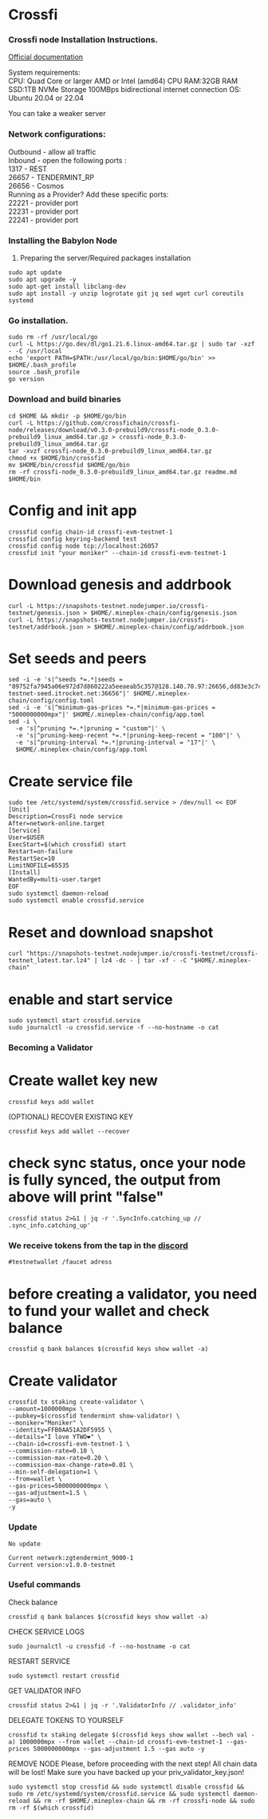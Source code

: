 # Crossfi

### Crossfi node Installation Instructions.

[Official documentation](https://crossfi.org/documents)

System requirements:</br>
CPU: Quad Core or larger AMD or Intel (amd64) CPU
RAM:32GB RAM
SSD:1TB NVMe Storage
100MBps bidirectional internet connection
OS: Ubuntu 20.04 or 22.04</br>

You can take a weaker server

### Network configurations: </br>
Outbound - allow all traffic </br>
Inbound - open the following ports :</br>
1317 - REST </br>
26657 - TENDERMINT_RP </br>
26656 - Cosmos </br>
Running as a Provider? Add these specific ports: </br>
22221 - provider port </br>
22231 - provider port </br>
22241 - provider port </br>

### Installing the Babylon Node

1. Preparing the server/Required packages installation</br>
```
sudo apt update
sudo apt upgrade -y
sudo apt-get install libclang-dev
sudo apt install -y unzip logrotate git jq sed wget curl coreutils systemd
```
### Go installation.
```
sudo rm -rf /usr/local/go
curl -L https://go.dev/dl/go1.21.6.linux-amd64.tar.gz | sudo tar -xzf - -C /usr/local
echo 'export PATH=$PATH:/usr/local/go/bin:$HOME/go/bin' >> $HOME/.bash_profile
source .bash_profile
go version
```

### Download and build binaries
```
cd $HOME && mkdir -p $HOME/go/bin
curl -L https://github.com/crossfichain/crossfi-node/releases/download/v0.3.0-prebuild9/crossfi-node_0.3.0-prebuild9_linux_amd64.tar.gz > crossfi-node_0.3.0-prebuild9_linux_amd64.tar.gz
tar -xvzf crossfi-node_0.3.0-prebuild9_linux_amd64.tar.gz
chmod +x $HOME/bin/crossfid
mv $HOME/bin/crossfid $HOME/go/bin
rm -rf crossfi-node_0.3.0-prebuild9_linux_amd64.tar.gz readme.md $HOME/bin
```

# Config and init app
```
crossfid config chain-id crossfi-evm-testnet-1
crossfid config keyring-backend test
crossfid config node tcp://localhost:26057
crossfid init "your moniker" --chain-id crossfi-evm-testnet-1
```

# Download genesis and addrbook
```
curl -L https://snapshots-testnet.nodejumper.io/crossfi-testnet/genesis.json > $HOME/.mineplex-chain/config/genesis.json
curl -L https://snapshots-testnet.nodejumper.io/crossfi-testnet/addrbook.json > $HOME/.mineplex-chain/config/addrbook.json
```

# Set seeds and peers
```
sed -i -e 's|^seeds *=.*|seeds = "89752fa7945a06e972d7d860222a5eeaeab5c357@128.140.70.97:26656,dd83e3c7c4e783f8a46dbb010ec8853135d29df0@crossfi-testnet-seed.itrocket.net:36656"|' $HOME/.mineplex-chain/config/config.toml
sed -i -e 's|^minimum-gas-prices *=.*|minimum-gas-prices = "5000000000mpx"|' $HOME/.mineplex-chain/config/app.toml
sed -i \
  -e 's|^pruning *=.*|pruning = "custom"|' \
  -e 's|^pruning-keep-recent *=.*|pruning-keep-recent = "100"|' \
  -e 's|^pruning-interval *=.*|pruning-interval = "17"|' \
  $HOME/.mineplex-chain/config/app.toml
```

# Create service file
```
sudo tee /etc/systemd/system/crossfid.service > /dev/null << EOF
[Unit]
Description=CrossFi node service
After=network-online.target
[Service]
User=$USER
ExecStart=$(which crossfid) start
Restart=on-failure
RestartSec=10
LimitNOFILE=65535
[Install]
WantedBy=multi-user.target
EOF
sudo systemctl daemon-reload
sudo systemctl enable crossfid.service
```

# Reset and download snapshot
```
curl "https://snapshots-testnet.nodejumper.io/crossfi-testnet/crossfi-testnet_latest.tar.lz4" | lz4 -dc - | tar -xf - -C "$HOME/.mineplex-chain"
```

# enable and start service
```
sudo systemctl start crossfid.service
sudo journalctl -u crossfid.service -f --no-hostname -o cat
```

### Becoming a Validator

# Create wallet key new
```
crossfid keys add wallet
```

(OPTIONAL) RECOVER EXISTING KEY
```
crossfid keys add wallet --recover
```

# check sync status, once your node is fully synced, the output from above will print "false"
```
crossfid status 2>&1 | jq -r '.SyncInfo.catching_up // .sync_info.catching_up'
```

### We receive tokens from the tap in the [discord](https://discord.gg/crossfi)
```
#testnetwallet /faucet adress
```

# before creating a validator, you need to fund your wallet and check balance
```
crossfid q bank balances $(crossfid keys show wallet -a)
```
# Create validator
```
crossfid tx staking create-validator \
--amount=1000000mpx \
--pubkey=$(crossfid tendermint show-validator) \
--moniker="Moniker" \
--identity=FFB0AA51A2DF5955 \
--details="I love YTWO❤️" \
--chain-id=crossfi-evm-testnet-1 \
--commission-rate=0.10 \
--commission-max-rate=0.20 \
--commission-max-change-rate=0.01 \
--min-self-delegation=1 \
--from=wallet \
--gas-prices=5000000000mpx \
--gas-adjustment=1.5 \
--gas=auto \
-y 
```

### Update
```
No update

Current network:zgtendermint_9000-1
Current version:v1.0.0-testnet
```

### Useful commands

Check balance
```
crossfid q bank balances $(crossfid keys show wallet -a)
```

CHECK SERVICE LOGS
```
sudo journalctl -u crossfid -f --no-hostname -o cat
```

RESTART SERVICE
```
sudo systemctl restart crossfid
```

GET VALIDATOR INFO
```
crossfid status 2>&1 | jq -r '.ValidatorInfo // .validator_info'
```

DELEGATE TOKENS TO YOURSELF
```
crossfid tx staking delegate $(crossfid keys show wallet --bech val -a) 1000000mpx --from wallet --chain-id crossfi-evm-testnet-1 --gas-prices 5000000000mpx --gas-adjustment 1.5 --gas auto -y  
```

REMOVE NODE
Please, before proceeding with the next step! All chain data will be lost! Make sure you have backed up your priv_validator_key.json!
```
sudo systemctl stop crossfid && sudo systemctl disable crossfid && sudo rm /etc/systemd/system/crossfid.service && sudo systemctl daemon-reload && rm -rf $HOME/.mineplex-chain && rm -rf crossfi-node && sudo rm -rf $(which crossfid) 
```
